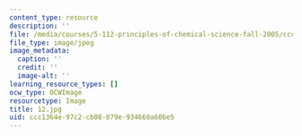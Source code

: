 ```yaml
---
content_type: resource
description: ''
file: /media/courses/5-112-principles-of-chemical-science-fall-2005/ccc1364e97c2cb08879e934660a60be5_12.jpg
file_type: image/jpeg
image_metadata:
  caption: ''
  credit: ''
  image-alt: ''
learning_resource_types: []
ocw_type: OCWImage
resourcetype: Image
title: 12.jpg
uid: ccc1364e-97c2-cb08-879e-934660a60be5
---
```

